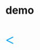 # demo
<<!DOCTYPE html>
<html lang="en">
<head>
	<meta charset="UTF-8">
	<title>Document</title>
	<style>
		*{
			padding: 0;
			margin: 0;
		}
		a{
			text-decoration: none;
		}
        li{
            list-style: none;
        }
        .clear:after{
        	content: "";
        	hright: 0;
        	display: block;
        	clear: both;
        }
        .header{
            heihgt: 32px;
            line-height: 32px

        }
        .container{
            width: 1179px;
            text-align: center;
            margin: 0 auto;
        }
        .nav{
        	cursor: pointer;
        	float: left;
        }
        li{
        	float: left;
          }
        a{
        	width:241px;
            height:18px;
            font-size:18px;
            font-family:Microsoft YaHei;
            font-weight:400;
            color:rgba(5,5,5,1);
        }
        p{
            width:170px;
            height:39px;
            font-size:40px;
            font-family:Microsoft YaHei;
            font-weight:bold;
            color:rgba(0,164,255,1);
            float: left;
        }
        .pp{
            top: 33px
            left: 369px;
        }
        .first{
            margin-left: 79px;
            margin-right: 36px;
        }
        .last{
            margin-left: 36px;
        }
        .form{
        	float: left;
        	top: 30px;
        	right: 463px;
            margin-left: 187px;    
        }
		.search{
			float: left;
			width:333px;
            height:40px;
            padding: 13px;
            border:1px solid rgba(0,164,255,1);
            margin-left: 31px;
		}
		.submit{
			float: left;
			width:50px;
            height:40px;
            background:rgba(0,164,255,1) url(fa-search.png)no-repeat center;
		}
        
        
		.lastlast {
			width:60px;
            height:12px;
            font-size:14px;
            font-family:Microsoft YaHei;
            font-weight:400;
            float: right;
            margin-left: 40px;
	        }
        .lastlast a{
            color:rgba(102,102,102,1);
            float: right;
           }
            .header-bottom{
                width:1920px;
                height:420px;
                background:rgba(28,3,108,1);
                margin: 0 auto;
                margin-top: 29px;
            }
            .banner{
                margin-left: 380px;
                position: relative;
            }
            .lianjie {
                position: absolute;
                width:190px;
                height:420px;
                background:rgba(0,0,0,1);
                opacity:0.3;
                top: 0px;
                left: 0px;

            }
            .lianjie li{
                position: absolute;
            }
            .lianjie a{
                position: absolute;
                top: 20px;
                left: 27px;
                font-size: 16px;
                color: #FFFFFF;
                display:block;
            }
            .nav2{
                width:1200px;
                height:60px;
                background:rgba(255,255,255,1);
                box-shadow:0px 2px 3px 0px rgba(118,118,118,0.2);
                margin-left: 360px;
            }
            .nav2 li{
                margin-top: 18px;
                 margin-left: 19px;
                  margin-right: 9px;
                 border-right: 1px solid rgba(191,191,191,1);
                 
        
            }
            .nav2 a{
             padding: 16px;
             background:rgba(255,255,255,1);
              margin-right: 16px;
            }
            .nav2 ul{
             margin-left: 34px;
            }
            .nav2 .last1{
                border: none;
            }
            .jing a{
                  color:#00A3FF;
            }
            .xiu{
                margin-top: 0px;
                font-size:16px;
                float: right;
            }
            .nav2 .xiu{    
                border: none;
                }
            .xiu a{
                   color: #00A3FF;
                   margin-top: 0px;
            }
            .zhongbu{
                 margin-top: 37px;
            }
            .zhongbu .jing{
                float: left;
                
            }
          .zhongbu .jing a{
                color:rgba(72,72,72,1);
                margin-left: 340px;
            }
            .zhongbu .cha{
                float: right;
                
            }
         .zhongbu .cha a{
            color:rgba(165,165,165,1);
             margin-right:280px;
         }
         .tupian li{
            center left;
            width:228px;
            height:270px;
            background:rgba(255,255,255,1);
            text-align: left;
            position: relative;
            margin-right:7px;
            margin-top:21px;
         }
         .tupian img{
            margin-right: 6px;
         }
         .tupian a{
            position:absolute;
            width: 185px;
            font-size: 14px;
            top: 180px;
            left: 7px;
            right: 10px;   
         }
         .tupian p{
            position:absolute;
            font-size: 14px;
            top: 240px;
            left: 0px;
            right:0px;   
         }
        .span1{
          font-size:12px ;
          color:#FF7C2D;
          position: absolute;
          left: 0px;
         }
        .span2{
          font-size:12px;
          color:#767676;
          position: absolute;
          right: 0px;
    }   
        .qianduan ul{
            center center;
            height: 77px;
            position: absolute;
            margin-left: 360px;
            margin-top: 20px
        }
        .qianduan a{
             padding: 0px;
             background:rgba(255,255,255,1);
             position: absolute;
             margin-right: 0px;
              float: left;
            }
        
            
        .qianduan0 p{
            color:#484848;
            font-size:20px 
            margin-left: 340px;
        }
        .chakan{
            width: 48px;
            height: 13px;
            font-size:12px;
            font-family:Microsoft YaHei;
            font-weight:400;
            color:rgba(165,165,165,1);
        }
        .chakan a{
            color:#A5A5A5;
            float: right;
        }
        h{
            color: #484848;
            font-size: 20px;
        }
        div.parent{
            margin-top:36px;
            margin-left:380px;
        }
        div.bi{
            margin-top:36px;
            margin-left:380px;
        }
        .bi li{
            margin-right: 3px;
        }
        div.bottom{
            width:1917px;
            height:417px;
            background:rgba(255,255,255,1);
            margin-top:36px;
            margin-left: 380px;
        }
	</style>
</head>
<body>
    <div class="header">
	<div class="container">
		<p class="pp">雪梨在线</p>	
	 <ul class="nav clear">
	 	<li class="first"><a href="#">首页</a></li>
	 	<li><a href="#">课程</a></li>
	 	<li class="last"><a href="#">职业规划</a></li>
     </ul>
	<form class="form clear">
		<input type="text" placeholder="输入关键词" class="search"/>
        <input type="button" class="submit" style="vertical-align: bottom;"/>
    </form>
    <ul class="clear">
    <li class="lastlast"><a href="#">个人中心</a></li>
	</ul>
	</div>
	</div>

    <div class="header-bottom">
    <div class="banner">
    	<img src="banner2.png" alt=""/>
    <div class="lianjie">
        <ul>
            <li><a href="#">后端开发</a></li> 
            <li><a href="#">移动开发</a></li> 
            <li><a href="#">人工智能</a></li>
            <li><a href="#">商业预测</a></li>
            <li><a href="#">云计算&大数据</a></li>
            <li><a href="#"> 运维&从测试</a></li>
            <li><a href="#"> UI设计</a></li>
            <li><a href="#"> 产品</a></li>
        </ul>
    </div>
    </div>
    <div class="nav2">
      <ul class="nav2 clear">
        <li class="jing"><a href="#">精品推荐</a></li>
        <li><a href="#">JQuery</a></li>
        <li><a href="#">Spark</a></li>
        <li><a href="#">MySQL</a></li>
        <li><a href="#">JavaWeb</a></li>
        <li><a href="#">MySQL</a></li>
        <li class="last1"><a href="#">JavaWeb</a></li>
        <li class="xiu"><a href="#">修改兴趣</a></li>
      </ul>
   </div>
    <div class="zhongbu">
        <ul class="clear">
            <li class="jing"><a href="#">精品推荐</a></li> 
            <li class="cha"><a href="#">查看全部</a></li> 
        </ul>
   
     <div class="tupian clear">
    <ul class="container">
    <li>
        <img src="矩形 1.1.png" alt=""/ clas="tupian1.1">
       <a href="#" class="wenzi1.1">Think PHP 5.0 博客系统实战项目演练</a> 
       <p><span class="span1">高级</span><span class="span2">· 1125人在学习</span></p>
    </li>
    <li>
        <img src="矩形 1.2.png" alt=""/ clas="tupian1.2">
       <a href="#" class="wenzi1.2">Android 网络图片加载框架详解</a>
       <p><span class="span1">高级 </span><span class="span2">· 1125人在学习</span></p>
    </li>
    <li>   
        <img src="矩形 1.3.png" alt=""/ clas="tupian1.3">
        <a href="#" class="wenzi1.3">Angular 2 最新框架+主流技术+项目实战</a>
        <p><span class="span1">高级 </span><span class="span2">· 1125人在学习</span></p>
    </li>
    <li>   
        <img src="矩形 1.4.png" alt=""/ clas="tupian1.4">
        <a href="#" class="wenzi1.4">Android Hybrid APP开发实战 H5+原生!</a>
        <p><span class="span1">高级 </span><span class="span2">· 1125人在学习</span></p>
    </li>
    <li>   
        <img src="矩形 1.4.png" alt=""/ clas="tupian1.4">
        <a href="#" class="wenzi1.4">Android Hybrid APP开发实战 H5+原生！</a>
        <p><span class="span1">高级 </span><span class="span2">· 1125人在学习</span></p>
    </li>
    </ul>
     </div>

<div class="tupian clear">
    <ul class="container">
    <li>
        <img src="矩形 1.1.png" alt=""/ clas="tupian1.1">
       <a href="#" class="wenzi1.1">Think PHP 5.0 博客系统实战项目演练</a> 
       <p><span class="span1">高级 </span><span class="span2">· 1125人在学习</span></p>
    </li>
    <li>
        <img src="矩形 1.2.png" alt=""/ clas="tupian1.2">
       <a href="#" class="wenzi1.2">Android 网络图片加载框架详解</a>
       <p><span class="span1">高级 </span><span class="span2">· 1125人在学习</span></p>
    </li>
    <li>   
        <img src="矩形 1.3.png" alt=""/ clas="tupian1.3">
        <a href="#" class="wenzi1.3">Angular 2 最新框架+主流技术+项目实战</a>
        <p><span class="span1">高级 </span><span class="span2">· 1125人在学习</span></p>
    </li>
    <li>   
        <img src="矩形 1.4.png" alt=""/ clas="tupian1.4">
        <a href="#" class="wenzi1.4">Android Hybrid APP开发实战 H5+原生!</a>
        <p><span class="span1">高级 </span><span class="span2">· 1125人在学习</span></p>
    </li>
    <li>   
        <img src="矩形 1.4.png" alt=""/ clas="tupian1.4">
        <a href="#" class="wenzi1.4">Android Hybrid APP开发实战 H5+原生！</a>
        <p><span class="span1">高级 </span><span class="span2">· 1125人在学习</span></p>
    </li>
    </ul>
     </div>
    


     <div class="tupian clear">
    <ul class="container">
    <li>
        <img src="矩形 3.1.png" alt=""/ clas="tupian1.1">
       <a href="#" class="wenzi1.1">微软人工智能-数据分析平台</a> 
       <p><span class="span1">高级 </span><span class="span2">· 1125人在学习</span></p>
    </li>
    <li>
        <img src="矩形 3.2.png" alt=""/ clas="tupian1.2">
       <a href="#" class="wenzi1.2">Unity Profiler入门     </a>
       <p><span class="span1">高级 </span><span class="span2">· 1125人在学习</span></p>
    </li>
    <li>   
        <img src="矩形 3.3.png" alt=""/ clas="tupian1.3">
        <a href="#" class="wenzi1.3">Cocos2d-x 引擎源码中的纹理优化</a>
        <p><span class="span1">高级 </span><span class="span2">· 1125人在学习</span></p>
    </li>
    <li>   
        <img src="矩形 3.4.png" alt=""/ clas="tupian1.4">
        <a href="#" class="wenzi1.4">Kami2首页界面切换效果</a>
        <p><span class="span1">高级 </span><span class="span2">· 1125人在学习</span></p>
    </li>
    <li>   
        <img src="矩形 3.5.png" alt=""/ clas="tupian1.4">
        <a href="#" class="wenzi1.4">Android Hybrid APP开发实战 H5+原生！</a>
        <p><span class="span1">高级 </span><span class="span2">· 1125人在学习</span></p>
    </li>
    </ul>
     </div>
    <div class="parent">
        <h class="niu">牛人推荐</h>
    </div>

    <div class="bi">
    <ul>
        <li><img src="毕业季.png" alt=""/ clas=""></li>
    <li>   
        <img src="人物1.png" alt=""/ clas="">  
    </li>
    <li>   
        <img src="人物2.png" alt=""/ clas="">  
    </li>
    <li>   
        <img src="人物3.png" alt=""/ clas="">  
    </li>
    </ul>    
     </div>
    </div>


    <div class="bottom">
        <h1><p class="pp">雪梨在线</p></h1>

    </div>
 </div>

</body>
</html>
